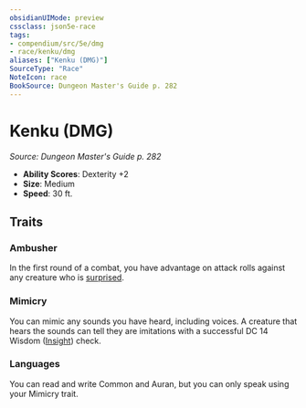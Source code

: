 ```yaml
---
obsidianUIMode: preview
cssclass: json5e-race
tags:
- compendium/src/5e/dmg
- race/kenku/dmg
aliases: ["Kenku (DMG)"]
SourceType: "Race"
NoteIcon: race
BookSource: Dungeon Master's Guide p. 282
---
```

# Kenku (DMG)
*Source: Dungeon Master's Guide p. 282*  

- **Ability Scores**: Dexterity +2
- **Size**: Medium
- **Speed**: 30 ft.

## Traits

### Ambusher

In the first round of a combat, you have advantage on attack rolls against any creature who is [surprised](/2-Mechanics/CLI/rules/conditions.md#surprised).

### Mimicry

You can mimic any sounds you have heard, including voices. A creature that hears the sounds can tell they are imitations with a successful DC 14 Wisdom ([Insight](/2-Mechanics/CLI/rules/skills.md#Insight)) check.

### Languages

You can read and write Common and Auran, but you can only speak using your Mimicry trait.